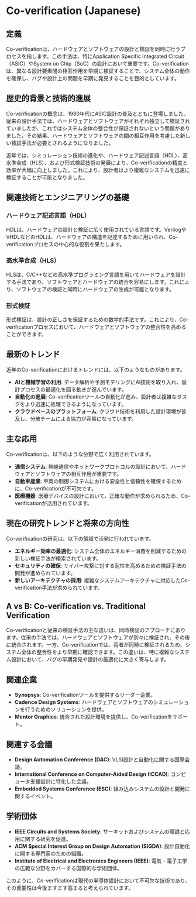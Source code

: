 # Co-verification (Japanese)

## 定義
Co-verificationは、ハードウェアとソフトウェアの設計と検証を同時に行うプロセスを指します。この手法は、特にApplication Specific Integrated Circuit（ASIC）やSystem on Chip（SoC）の設計において重要です。Co-verificationは、異なる設計要素間の相互作用を早期に検証することで、システム全体の動作を確保し、バグや設計上の問題を早期に発見することを目的としています。

## 歴史的背景と技術的進展
Co-verificationの概念は、1980年代にASIC設計の普及とともに登場しました。従来の設計手法では、ハードウェアとソフトウェアがそれぞれ独立して検証されていましたが、これではシステム全体の整合性が保証されないという問題がありました。その結果、ハードウェアとソフトウェアの間の相互作用を考慮した新しい検証手法が必要とされるようになりました。

近年では、シミュレーション技術の進化や、ハードウェア記述言語（HDL）、高水準合成（HLS）、および形式検証技術の発展により、Co-verificationの精度と効率が大幅に向上しました。これにより、設計者はより複雑なシステムを迅速に検証することが可能となりました。

## 関連技術とエンジニアリングの基礎
### ハードウェア記述言語（HDL）
HDLは、ハードウェアの設計と検証に広く使用されている言語です。VerilogやVHDLなどのHDLは、ハードウェアの構造を記述するために用いられ、Co-verificationプロセスの中心的な役割を果たします。

### 高水準合成（HLS）
HLSは、C/C++などの高水準プログラミング言語を用いてハードウェアを設計する手法であり、ソフトウェアとハードウェアの統合を容易にします。これにより、ソフトウェアの検証と同時にハードウェアの生成が可能となります。

### 形式検証
形式検証は、設計の正しさを保証するための数学的手法です。これにより、Co-verificationプロセスにおいて、ハードウェアとソフトウェアの整合性を高めることができます。

## 最新のトレンド
近年のCo-verificationにおけるトレンドには、以下のようなものがあります。

- **AIと機械学習の利用**: データ解析や予測モデリングにAI技術を取り入れ、設計プロセスの最適化を図る動きが進んでいます。
- **自動化の進展**: Co-verificationツールの自動化が進み、設計者は複雑なタスクをより迅速に処理できるようになっています。
- **クラウドベースのプラットフォーム**: クラウド技術を利用した設計環境が普及し、分散チームによる協力が容易になっています。

## 主な応用
Co-verificationは、以下のような分野で広く利用されています。

- **通信システム**: 無線通信やネットワークプロトコルの設計において、ハードウェアとソフトウェアの相互作用が重要です。
- **自動車産業**: 車両の制御システムにおける安全性と信頼性を確保するために、Co-verificationが不可欠です。
- **医療機器**: 医療デバイスの設計において、正確な動作が求められるため、Co-verificationが活用されています。

## 現在の研究トレンドと将来の方向性
Co-verificationの研究は、以下の領域で活発に行われています。

- **エネルギー効率の最適化**: システム全体のエネルギー消費を削減するための新しい検証手法が模索されています。
- **セキュリティの確保**: サイバー攻撃に対する耐性を高めるための検証手法の開発が進められています。
- **新しいアーキテクチャの採用**: 複雑なシステムアーキテクチャに対応したCo-verification手法が求められています。

## A vs B: Co-verification vs. Traditional Verification
Co-verificationと従来の検証手法の主な違いは、同時検証のアプローチにあります。従来の手法では、ハードウェアとソフトウェアが別々に検証され、その後に統合されます。一方、Co-verificationでは、両者が同時に検証されるため、システム全体の整合性をより早期に確認できます。この違いは、特に複雑なシステム設計において、バグの早期発見や設計の最適化に大きく寄与します。

## 関連企業
- **Synopsys**: Co-verificationツールを提供するリーダー企業。
- **Cadence Design Systems**: ハードウェアとソフトウェアのシミュレーションを行うためのソリューションを提供。
- **Mentor Graphics**: 統合された設計環境を提供し、Co-verificationをサポート。

## 関連する会議
- **Design Automation Conference (DAC)**: VLSI設計と自動化に関する国際会議。
- **International Conference on Computer-Aided Design (ICCAD)**: コンピュータ支援設計に特化した会議。
- **Embedded Systems Conference (ESC)**: 組み込みシステムの設計と開発に関するイベント。

## 学術団体
- **IEEE Circuits and Systems Society**: サーキットおよびシステムの理論と応用に関する研究を促進。
- **ACM Special Interest Group on Design Automation (SIGDA)**: 設計自動化に関する専門家のための組織。
- **Institute of Electrical and Electronics Engineers (IEEE)**: 電気・電子工学の広範な分野をカバーする国際的な学術団体。 

このように、Co-verificationは現代の半導体設計において不可欠な技術であり、その重要性は今後ますます高まると考えられています。
